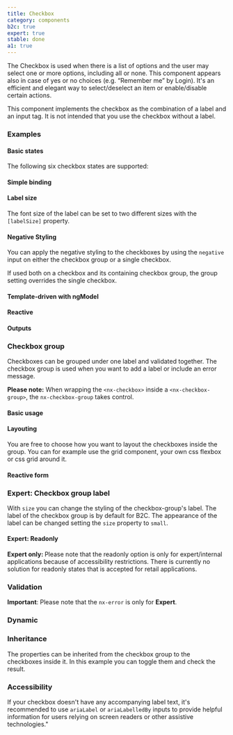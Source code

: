 ```yaml
---
title: Checkbox
category: components
b2c: true
expert: true
stable: done
a1: true
---
```


The Checkbox is used when there is a list of options and the user may select one or more options, including all or none. This component appears also in case of yes or no choices (e.g. “Remember me” by Login). It's an efficient and elegant way to select/deselect an item or enable/disable certain actions.

This component implements the checkbox as the combination of a label and an input tag. It is not intended that you use the checkbox without a label.

### Examples

#### Basic states

The following six checkbox states are supported:

<!-- example(checkbox-states) -->

#### Simple binding

<!-- example(checkbox-simple-binding) -->

#### Label size

The font size of the label can be set to two different sizes with the `[labelSize]` property.

<!-- example(checkbox-label-size) -->

#### Negative Styling

You can apply the negative styling to the checkboxes by using the `negative` input on either the checkbox group or a single checkbox.

If used both on a checkbox and its containing checkbox group, the group setting overrides the single checkbox.

<!-- example(checkbox-negative) -->

#### Template-driven with ngModel

<!-- example(checkbox-template-driven) -->

#### Reactive

<!-- example(checkbox-reactive) -->

#### Outputs

<!-- example(checkbox-outputs) -->

### Checkbox group

Checkboxes can be grouped under one label and validated together. The checkbox group is used when you want to add a label or include an error message.

**Please note:** When wrapping the `<nx-checkbox>` inside a `<nx-checkbox-group>`, the `nx-checkbox-group` takes control.

#### Basic usage

<!-- example(checkbox-group-basic) -->

#### Layouting

You are free to choose how you want to layout the checkboxes inside the group. You can for example use the grid component, your own css flexbox or css grid around it.

<!-- example(checkbox-group-layout) -->

#### Reactive form

<!-- example(checkbox-group-reactive) -->

<div class="docs-expert-container">

### Expert: Checkbox group label

With `size` you can change the styling of the checkbox-group's label. The label of the checkbox group is by default for B2C. The appearance of the label can be changed setting the `size` property to `small`.

<!-- example(checkbox-group-label-size) -->

#### Expert: Readonly

<div class="docs-deprecation-warning">
<strong>Expert only: </strong>
  Please note that the readonly option is only for expert/internal applications because of accessibility restrictions. There is currently no solution for readonly states that is accepted for retail applications.
</div>

<!-- example(checkbox-readonly) -->

### Validation

**Important**: Please note that the `nx-error` is only for **Expert**.

<!-- example(checkbox-group-validation) -->

</div>

### Dynamic

<!-- example(checkbox-group-dynamic) -->

### Inheritance

The properties can be inherited from the checkbox group to the checkboxes inside it. In this example you can toggle them and check the result.

<!-- example(checkbox-group-inheritance) -->

### Accessibility
If your checkbox doesn't have any accompanying label text,
it's recommended to use `ariaLabel` or `ariaLabelledBy`
inputs to provide helpful information for users relying on screen readers or other assistive technologies."
